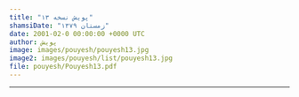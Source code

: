 ```yaml
---
title: "پویش نسخه ۱۳"
shamsiDate: "زمستان ۱۳۷۹"
date: 2001-02-0 00:00:00 +0000 UTC
author: پویش
image: images/pouyesh/pouyesh13.jpg
image2: images/pouyesh/list/pouyesh13.jpg
file: pouyesh/Pouyesh13.pdf
---
```


----
